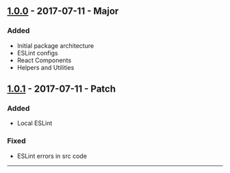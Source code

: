 ## [1.0.0] - 2017-07-11 - Major

### Added
- Initial package architecture
- ESLint configs
- React Components
- Helpers and Utilities

## [1.0.1] - 2017-07-11 - Patch

### Added
- Local ESLint

### Fixed
- ESLint errors in src code

---

[Keep a Changelog]: http://keepachangelog.com/
[Semantic Versioning]: http://semver.org/

[1.0.0]: https://bitbucket.org/byndops/bynd-frontend/commits/b966adb9f1f756212347042e89213c484aa447a4
[1.0.1]: https://bitbucket.org/byndops/bynd-frontend/commits/e7d399c2e32e47083a463263935e4c27294dee8a
